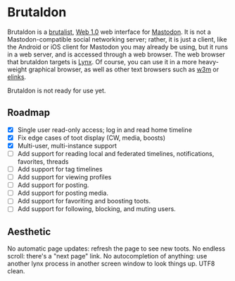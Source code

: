 # Brutaldon

Brutaldon is a [brutalist][0], [Web 1.0][0.5] web interface for [Mastodon][1]. It is not a Mastodon-compatible social networking server; rather, it is just a client, like the Android or iOS client for Mastodon you may already be using, but it runs in a web server, and is accessed through a web browser. The web browser that brutaldon targets is [Lynx][2]. Of course, you can use it in a more heavy-weight graphical browser, as well as other text browsers such as [w3m][3] or [elinks][4].

[0]:http://brutalistwebsites.com/
[0.5]: https://en.wikipedia.org/wiki/Web_2.0#%22Web_1.0%22
[1]: https://joinmastodon.org/
[2]: https://lynx.browser.org/
[3]: https://w3m.sourceforge.net/
[4]: http://elinks.or.cz/

Brutaldon is not ready for use yet.

## Roadmap

* [X] Single user read-only access; log in and read home timeline
* [X] Fix edge cases of toot display (CW, media, boosts)
* [X] Multi-user, multi-instance support
* [ ] Add support for reading local and federated timelines, notifications, favorites, threads
* [ ] Add support for tag timelines
* [ ] Add support for viewing profiles
* [ ] Add support for posting.
* [ ] Add support for posting media.
* [ ] Add support for favoriting and boosting toots.
* [ ] Add support for following, blocking, and muting users.

## Aesthetic

No automatic page updates: refresh the page to see new toots. No endless scroll: there's a "next page" link. No autocompletion of anything: use another lynx process in another screen window to look things up. UTF8 clean.
